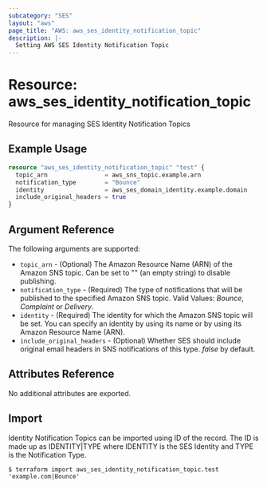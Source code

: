 ```yaml
---
subcategory: "SES"
layout: "aws"
page_title: "AWS: aws_ses_identity_notification_topic"
description: |-
  Setting AWS SES Identity Notification Topic
---
```


# Resource: aws_ses_identity_notification_topic

Resource for managing SES Identity Notification Topics

## Example Usage

```terraform
resource "aws_ses_identity_notification_topic" "test" {
  topic_arn                = aws_sns_topic.example.arn
  notification_type        = "Bounce"
  identity                 = aws_ses_domain_identity.example.domain
  include_original_headers = true
}
```

## Argument Reference

The following arguments are supported:

* `topic_arn` - (Optional) The Amazon Resource Name (ARN) of the Amazon SNS topic. Can be set to "" (an empty string) to disable publishing.
* `notification_type` - (Required) The type of notifications that will be published to the specified Amazon SNS topic. Valid Values: *Bounce*, *Complaint* or *Delivery*.
* `identity` - (Required) The identity for which the Amazon SNS topic will be set. You can specify an identity by using its name or by using its Amazon Resource Name (ARN).
* `include_original_headers` - (Optional) Whether SES should include original email headers in SNS notifications of this type. *false* by default.

## Attributes Reference

No additional attributes are exported.

## Import

Identity Notification Topics can be imported using ID of the record. The ID is made up as IDENTITY|TYPE where IDENTITY is the SES Identity and TYPE is the Notification Type.

```
$ terraform import aws_ses_identity_notification_topic.test 'example.com|Bounce'
```
